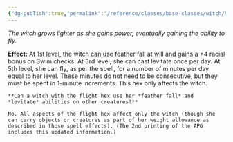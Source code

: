 ```yaml
---
{"dg-publish":true,"permalink":"/reference/classes/base-classes/witch/hexes/common-hexes/flight-su/","dgHomeLink":true,"dgPassFrontmatter":false}
---
```


*The witch grows lighter as she gains power, eventually gaining the ability to fly.*

**Effect:** At 1st level, the witch can use feather fall at will and gains a +4 racial bonus on Swim checks. At 3rd level, she can cast levitate once per day. At 5th level, she can fly, as per the spell, for a number of minutes per day equal to her level. These minutes do not need to be consecutive, but they must be spent in 1-minute increments. This hex only affects the witch.

```ad-errata
**Can a witch with the flight hex use her *feather fall* and *levitate* abilities on other creatures?**

No. All aspects of the flight hex affect only the witch (though she can carry objects or creatures as part of her weight allowance as described in those spell effects). (The 2nd printing of the APG includes this updated information.)
```
